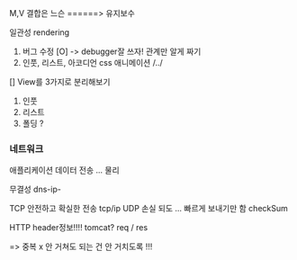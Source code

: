 
M,V 결합은 느슨 ======> 유지보수 




일관성 rendering 

1. 버그 수정 [O] -> debugger잘 쓰자! 관계만 알게 짜기 
2. 인풋, 리스트, 아코디언 css 애니메이션 /../

[] View를 3가지로 분리해보기 
1. 인풋 
2. 리스트 
3. 폴딩 ?


### 네트워크

애플리케이션 
데이터 전송 ...
물리

무결성
dns-ip-

TCP 안전하고 확실한 전송 tcp/ip 
UDP 손실 되도 ... 빠르게 보내기만 함 
checkSum

HTTP header정보!!!!
tomcat?
req / res

=> 중복 x 안 거쳐도 되는 건 안 거치도록 !!!